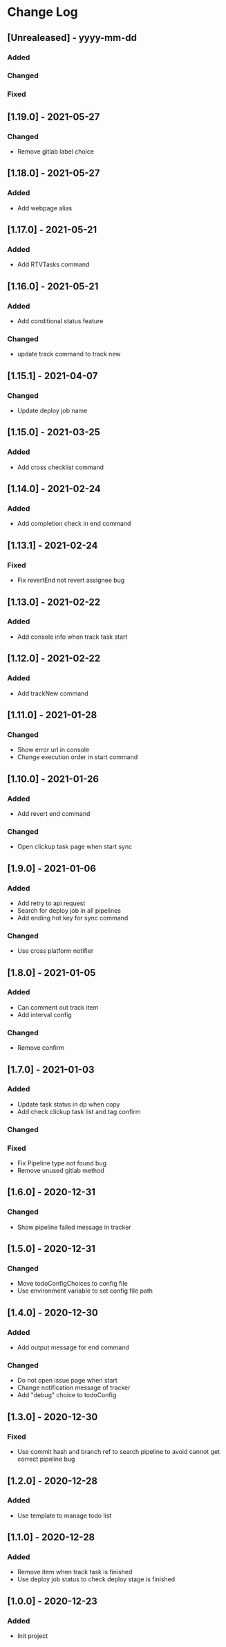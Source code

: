 # Change Log

## [Unrealeased] - yyyy-mm-dd

### Added

### Changed

### Fixed

## [1.19.0] - 2021-05-27
### Changed
- Remove gitlab label choice

## [1.18.0] - 2021-05-27
### Added
- Add webpage alias

## [1.17.0] - 2021-05-21
### Added
- Add RTVTasks command

## [1.16.0] - 2021-05-21
### Added
- Add conditional status feature

### Changed
- update track command to track new

## [1.15.1] - 2021-04-07
### Changed
- Update deploy job name

## [1.15.0] - 2021-03-25
### Added
- Add cross checklist command

## [1.14.0] - 2021-02-24

### Added
- Add completion check in end command

## [1.13.1] - 2021-02-24

### Fixed
- Fix revertEnd not revert assignee bug

## [1.13.0] - 2021-02-22

### Added
- Add console info when track task start

## [1.12.0] - 2021-02-22

### Added
- Add trackNew command

## [1.11.0] - 2021-01-28

### Changed
- Show error url in console
- Change execution order in start command

## [1.10.0] - 2021-01-26

### Added
- Add revert end command

### Changed
- Open clickup task page when start sync

## [1.9.0] - 2021-01-06

### Added
- Add retry to api request
- Search for deploy job in all pipelines
- Add ending hot key for sync command

### Changed
- Use cross platform notifier

## [1.8.0] - 2021-01-05

### Added
- Can comment out track item
- Add interval config

### Changed
- Remove confirm

## [1.7.0] - 2021-01-03

### Added
- Update task status in dp when copy
- Add check clickup task list and tag confirm

### Changed

### Fixed

- Fix Pipeline type not found bug
- Remove unused gitlab method

## [1.6.0] - 2020-12-31

### Changed

- Show pipeline failed message in tracker

## [1.5.0] - 2020-12-31

### Changed

- Move todoConfigChoices to config file
- Use environment variable to set config file path

## [1.4.0] - 2020-12-30

### Added

- Add output message for end command

### Changed

- Do not open issue page when start
- Change notification message of tracker
- Add "debug" choice to todoConfig

## [1.3.0] - 2020-12-30

### Fixed

- Use commit hash and branch ref to search pipeline to avoid cannot get correct pipeline bug

## [1.2.0] - 2020-12-28

### Added

- Use template to manage todo list

## [1.1.0] - 2020-12-28

### Added

- Remove item when track task is finished
- Use deploy job status to check deploy stage is finished

## [1.0.0] - 2020-12-23

### Added

- Init project
